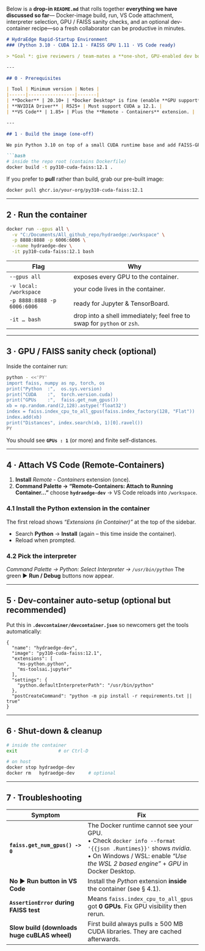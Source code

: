 Below is a **drop-in `README.md`** that rolls together **everything we have discussed so far**— Docker-image build, run, VS Code attachment, interpreter selection, GPU / FAISS sanity checks, and an optional dev-container recipe—so a fresh collaborator can be productive in minutes.

````markdown
# HydraEdge Rapid-Startup Environment  
### (Python 3.10 · CUDA 12.1 · FAISS GPU 1.11 · VS Code ready)

> *Goal *: give reviewers / team-mates a **one-shot, GPU-enabled dev box** with the exact stack we used for the EMNLP-2025 system-demo paper—no local Python conflicts, no CUDA hell.

---

## 0 · Prerequisites

| Tool | Minimum version | Notes |
|------|-----------------|-------|
| **Docker** | 20.10+ | *Docker Desktop* is fine (enable **GPU support** in Settings → Resources → GPU). |
| **NVIDIA Driver** | R525+ | Must support CUDA ≥ 12.1. |
| **VS Code** | 1.85+ | Plus the **Remote - Containers** extension. |

---

## 1 · Build the image (one-off)  

We pin Python 3.10 on top of a small CUDA runtime base and add FAISS-GPU.

```bash
# inside the repo root (contains Dockerfile)
docker build -t py310-cuda-faiss:12.1 .
````

If you prefer to **pull** rather than build, grab our pre-built image:

```bash
docker pull ghcr.io/your-org/py310-cuda-faiss:12.1
```

---

## 2 · Run the container

```bash
docker run --gpus all \
  -v "C:/Documents/All_github_repo/hydraedge:/workspace" \
  -p 8888:8888 -p 6006:6006 \
  --name hydraedge-dev \
  -it py310-cuda-faiss:12.1 bash
```

| Flag                        | Why                                                                     |
| --------------------------- | ----------------------------------------------------------------------- |
| `--gpus all`                | exposes every GPU to the container.                                     |
| `-v local: /workspace`      | your code lives in the container.                                       |
| `-p 8888:8888 -p 6006:6006` | ready for Jupyter & TensorBoard.                                        |
| `-it … bash`                | drop into a shell immediately; feel free to swap for `python` or `zsh`. |

---

## 3 · GPU / FAISS sanity check (optional)

Inside the container run:

```bash
python - <<'PY'
import faiss, numpy as np, torch, os
print("Python  :",  os.sys.version)
print("CUDA    :",  torch.version.cuda)
print("GPUs    :",  faiss.get_num_gpus())
xb = np.random.rand(2,128).astype('float32')
index = faiss.index_cpu_to_all_gpus(faiss.index_factory(128, "Flat"))
index.add(xb)
print("Distances", index.search(xb, 1)[0].ravel())
PY
```

You should see **`GPUs : 1`** (or more) and finite self-distances.

---

## 4 · Attach VS Code (Remote-Containers)

1. **Install** *Remote - Containers* extension (once).
2. **Command Palette → “Remote-Containers: Attach to Running Container…”**
   choose **`hydraedge-dev`** → VS Code reloads into `/workspace`.

### 4.1 Install the Python extension in the container

The first reload shows *“Extensions (in Container)”* at the top of the sidebar.

* Search **Python** → **Install** (again – this time inside the container).
* Reload when prompted.

### 4.2 Pick the interpreter

*Command Palette → Python: Select Interpreter → `/usr/bin/python`*
The green ▶︎ **Run / Debug** buttons now appear.

---

## 5 · Dev-container auto-setup (optional but recommended)

Put this in **`.devcontainer/devcontainer.json`** so newcomers get the tools automatically:

```jsonc
{
  "name": "hydraedge-dev",
  "image": "py310-cuda-faiss:12.1",
  "extensions": [
    "ms-python.python",
    "ms-toolsai.jupyter"
  ],
  "settings": {
    "python.defaultInterpreterPath": "/usr/bin/python"
  },
  "postCreateCommand": "python -m pip install -r requirements.txt || true"
}
```

---

## 6 · Shut-down & cleanup

```bash
# inside the container
exit               # or Ctrl-D

# on host
docker stop hydraedge-dev
docker rm   hydraedge-dev     # optional
```

---

## 7 · Troubleshooting

| Symptom                                      | Fix                                                                                                                                                                                                      |
| -------------------------------------------- | -------------------------------------------------------------------------------------------------------------------------------------------------------------------------------------------------------- |
| **`faiss.get_num_gpus() -> 0`**              | The Docker runtime cannot see your GPU.<br/>• Check `docker info --format '{{json .Runtimes}}'` shows *nvidia*.<br/>• On Windows / WSL: enable *“Use the WSL 2 based engine”* + *GPU* in Docker Desktop. |
| **No ▶︎ Run button in VS Code**              | Install the *Python* extension **inside** the container (see § 4.1).                                                                                                                                     |
| **`AssertionError` during FAISS test**       | Means `faiss.index_cpu_to_all_gpus` got **0 GPUs**. Fix GPU visibility then rerun.                                                                                                                       |
| **Slow build (downloads huge cuBLAS wheel)** | First build always pulls ≥ 500 MB CUDA libraries. They are cached afterwards.                                                                                                                            |
